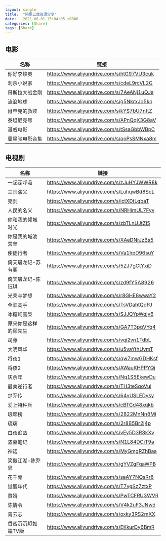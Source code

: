 ```yaml
---
layout: single
title:  "阿里云盘资源分享"
date:   2021-06-01 15:04:05 +0800
categories: [Share]
tags: [Share]
---
```


## 电影
| 名称 | 链接 |
| --- | --- |
| 你好李焕英 | https://www.aliyundrive.com/s/htG97VU3cuk |
| 刺杀小说家 | https://www.aliyundrive.com/s/cdeL9rcVL2G |
| 哥斯拉大战金刚 | https://www.aliyundrive.com/s/7AeANj1uQJa |
| 流浪地球 | https://www.aliyundrive.com/s/g5NkrxJo5kn |
| 肖申克的救赎 | https://www.aliyundrive.com/s/kYS7bU7nttZ |
| 泰坦尼克号 | https://www.aliyundrive.com/s/APnQqX3G8aV |
| 漫威电影 | https://www.aliyundrive.com/s/tSsaGbbWBpC |
| 周星驰电影合集 | https://www.aliyundrive.com/s/qoPsSMNxa8m |

## 电视剧
| 名称 | 链接 |
| --- | --- |
| 一起深呼吸 | https://www.aliyundrive.com/s/zJuHYJWWR8k |
| 三国演义 | https://www.aliyundrive.com/s/LuhqwBd8ScL |
| 亮剑 | https://www.aliyundrive.com/s/ictXDtLqbaT |
| 人民的名义 | https://www.aliyundrive.com/s/NRHimUL7Fyv |
| 你和我的倾城时光 | https://www.aliyundrive.com/s/zbTLnUJtZi5 |
| 你是我的城池营垒 | https://www.aliyundrive.com/s/XAeDNrJzBs5 |
| 使徒行者 | https://www.aliyundrive.com/s/Va1hpD96suY |
| 倚天屠龙记-苏有朋 | https://www.aliyundrive.com/s/5ZJ7gCtYxiD |
| 倚天屠龙记-陈钰琪 | https://www.aliyundrive.com/s/zd9fY5A8926 |
| 光荣与梦想 | https://www.aliyundrive.com/s/r8GHE8wwaY2 |
| 全职高手 | https://www.aliyundrive.com/s/TsVDahtQdPJ |
| 冰糖炖雪梨 | https://www.aliyundrive.com/s/SJJQYpWqjv6 |
| 原来你是这样的顾先生 | https://www.aliyundrive.com/s/GA7T3pqVYq4 |
| 司藤 | https://www.aliyundrive.com/s/vqi2vn1TdbL |
| 大明风华 | https://www.aliyundrive.com/s/u5vaYthUymT |
| 将夜1 | https://www.aliyundrive.com/s/qw7mwGDHKsf |
| 将夜2 | https://www.aliyundrive.com/s/AWauKHPPYQj |
| 庆余年 | https://www.aliyundrive.com/s/Nq1S5EkewDu |
| 最美逆行者 | https://www.aliyundrive.com/s/TH3teSqoVui |
| 楚乔传 | https://www.aliyundrive.com/s/64yUSLEDysy |
| 爱上特种兵 | https://www.aliyundrive.com/s/cBTGd48xqkb |
| 琅琊榜 | https://www.aliyundrive.com/s/2822MnNn8Mi |
| 琉璃 | https://www.aliyundrive.com/s/2r8B5Br2j4p |
| 白夜追凶 | https://www.aliyundrive.com/s/vEy5D3R3kXv |
| 盗墓笔记 | https://www.aliyundrive.com/s/N1L84DCiT9a |
| 神话 | https://www.aliyundrive.com/s/MyGmgRZhBaa |
| 笑傲江湖-陈乔恩 | https://www.aliyundrive.com/s/gYVZgFqaWPB |
| 花千骨 | https://www.aliyundrive.com/s/saAY7NQsRr6 |
| 觉醒年代 | https://www.aliyundrive.com/s/T7ygSz7ztxP |
| 赘婿 | https://www.aliyundrive.com/s/PwTCFRU3WVR |
| 陈情令 | https://www.aliyundrive.com/s/V4k2uF3JNwd |
| 青云志 | https://www.aliyundrive.com/s/oxky3RS2mXX |
| 香蜜沉沉烬如霜TV版 | https://www.aliyundrive.com/s/EKkurDy6BmR |
